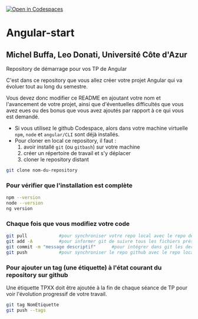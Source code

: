 [![Open in Codespaces](https://classroom.github.com/assets/launch-codespace-2972f46106e565e64193e422d61a12cf1da4916b45550586e14ef0a7c637dd04.svg)](https://classroom.github.com/open-in-codespaces?assignment_repo_id=16036098)
# Angular-start
## Michel Buffa, Leo Donati, Université Côte d'Azur 
Repository de démarrage pour vos TP de Angular

C'est dans ce repository que vous allez créer votre projet Angular qui va évoluer tout au long du semestre.

Vous devez donc modifier ce README en ajoutant votre nom et l'avancement de votre projet, ainsi que d'éventuelles difficultés que vous avez eues ou des bonus que vous avez ajoutés par rapport à ce qui vous est demandé.

* Si vous utilisez le github Codespace, alors dans votre machine virtuelle `npm`, `node` et `angular/CLI` sont déjà installés.
* Pour cloner en local ce repository, il faut :
   1. avoir installé `git` (ou `gitbash`) sur votre machine
   1. créer un répertoire de travail et s'y déplacer
   1. cloner le repository distant
```bash
git clone nom-du-repository
```



### Pour vérifier que l'installation est complète

```bash 
npm --version
node --version
ng version
```

### Chaque fois que vous modifiez votre code 

```bash
git pull            #pour synchroniser votre repo local avec le repo de github 
git add -A          #pour informer git de suivre tous les fichiers présents dans le répertoire
git commit -m "message descriptif"      #pour intégrer dans git les dernières modifications faites     
git push            #pour synchroniser le repo github avec le repo local
```

### Pour ajouter un tag (une étiquette) à l'état courant du repository sur github

Une étiquette TPXX doit être ajoutée à la fin de chaque séance de TP pour voir l'évolution progressif de votre travail.

```bash
git tag NomEtiquette
git push --tags
```








